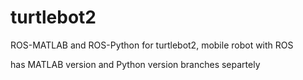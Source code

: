 # turtlebot2
ROS-MATLAB and ROS-Python for turtlebot2, mobile robot with ROS

has MATLAB version and Python version branches separtely
